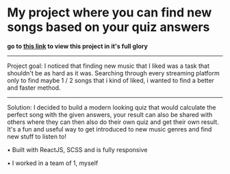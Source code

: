 # My project where you can find new songs based on your quiz answers

**go to [this link](https://stellular-parfait-b8f83b.netlify.app) to view this project in it's full glory**

---
Project goal:
I noticed that finding new music that I liked was a task that shouldn't be as hard as it was. Searching through every streaming platform only to find maybe 1 / 2 songs that i kind of liked, i wanted to find a better and faster method.

---
Solution:
I decided to build a modern looking quiz that would calculate the perfect song with the given answers, your result can also be shared with others where they can then also do their own quiz and get their own result. It's a fun and useful way to get introduced to new music genres and find new stuff to listen to!

• Built with ReactJS, SCSS and is fully responsive

• I worked in a team of 1, myself
